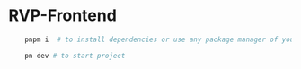 # RVP-Frontend

```bash
    pnpm i  # to install dependencies or use any package manager of your choice

    pn dev # to start project
```

